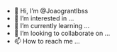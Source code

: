 - 👋 Hi, I’m @Joaograntlbss
- 👀 I’m interested in ...
- 🌱 I’m currently learning ...
- 💞️ I’m looking to collaborate on ...
- 📫 How to reach me ...

<!---
Joaograntlbss/Joaograntlbss is a ✨ special ✨ repository because its `README.md` (this file) appears on your GitHub profile.
You can click the Preview link to take a look at your changes.
--->
